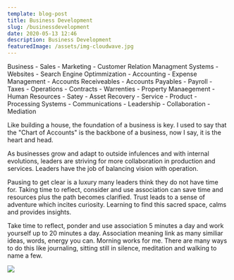 ```yaml
---
template: blog-post
title: Business Development
slug: /businessdevelopment
date: 2020-05-13 12:46
description: Business Development
featuredImage: /assets/img-cloudwave.jpg
---
```

Business - Sales - Marketing - Customer Relation Managment Systems - Websites - Search Engine Optimmization - Accounting - Expense Management - Accounts Receiveables - Accounts Payables - Payroll - Taxes - Operations - Contracts - Warrenties - Property Manaegement - Human Resources - Satey - Asset Recovery - Service - Product - Processing Systems - Communications - Leadership - Collaboration - Mediation

Like building a house, the foundation of a business is key. I used to say that the "Chart of Accounts" is the backbone of a business, now I say, it is the heart and head.  

As businesses grow and adapt to outside infulences and with internal evolutions, leaders are striving for more collaboration in production and services. Leaders have the job of balancing vision with operation. 

Pausing to get clear is a luxury many leaders think they do not have time for. Taking time to reflect, consider and use association can save time and resources plus the path becomes clarified. Trust leads to a sense of adventure which incites curiosity. Learning to find this sacred space, calms and provides insights. 

Take time to reflect, ponder and use association 5 minutes a day and work yourself up to 20 minutes a day. Association meaning link as many similiar ideas, words, energy you can. Morning works for me. There are many ways to do this like journaling, sitting still in silence, meditation and walking to name a few. 

![](/assets/goodmorningla.jpeg)

![]()